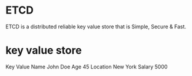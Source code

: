 

# ETCD

ETCD is a distributed reliable key value store that is Simple, Secure & Fast.


# key value store
Key         Value
Name        John Doe
Age         45
Location    New York
Salary      5000